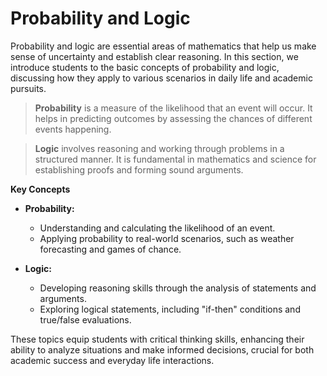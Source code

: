 # Probability and Logic

Probability and logic are essential areas of mathematics that help us make sense of uncertainty and establish clear reasoning. In this section, we introduce students to the basic concepts of probability and logic, discussing how they apply to various scenarios in daily life and academic pursuits.

> **Probability** is a measure of the likelihood that an event will occur. It helps in predicting outcomes by assessing the chances of different events happening.

> **Logic** involves reasoning and working through problems in a structured manner. It is fundamental in mathematics and science for establishing proofs and forming sound arguments.

**Key Concepts**

- **Probability:**
  - Understanding and calculating the likelihood of an event.
  - Applying probability to real-world scenarios, such as weather forecasting and games of chance.

- **Logic:**
  - Developing reasoning skills through the analysis of statements and arguments.
  - Exploring logical statements, including "if-then" conditions and true/false evaluations.

These topics equip students with critical thinking skills, enhancing their ability to analyze situations and make informed decisions, crucial for both academic success and everyday life interactions.